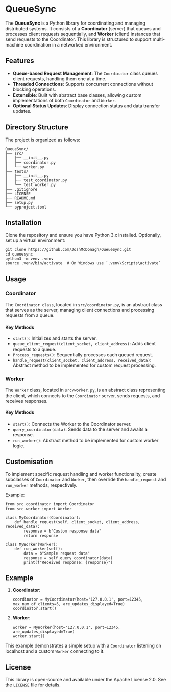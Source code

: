 # QueueSync

The **QueueSync** is a Python library for coordinating and managing distributed systems. It consists of a **Coordinator** (server) that queues and processes client requests sequentially, and **Worker** (client) instances that send requests to the Coordinator. This library is structured to support multi-machine coordination in a networked environment.

## Features

- **Queue-based Request Management**: The `Coordinator` class queues client requests, handling them one at a time.
- **Threaded Connections**: Supports concurrent connections without blocking operations.
- **Extensible**: Built with abstract base classes, allowing custom implementations of both `Coordinator` and `Worker`.
- **Optional Status Updates**: Display connection status and data transfer updates.

## Directory Structure

The project is organized as follows:

```plaintext
QueueSync/
├── src/
│   ├── __init__.py
│   ├── coordinator.py
│   └── worker.py
├── tests/
│   ├── __init__.py
│   ├── test_coordinator.py
│   └── test_worker.py
├── .gitignore
├── LICENSE
├── README.md
├── setup.py                   
└── pyproject.toml
```

## Installation

Clone the repository and ensure you have Python 3.x installed. Optionally, set up a virtual environment:

```
git clone https://github.com/JoshMcDonagh/QueueSync.git
cd queuesync
python3 -m venv .venv
source .venv/bin/activate  # On Windows use `.venv\Scripts\activate`
```

## Usage

### Coordinator

The `Coordinator class`, located in `src/coordinator.py`, is an abstract class that serves as the server, managing client connections and processing requests from a queue.

#### Key Methods

- `start()`: Initializes and starts the server.
- `queue_client_request(client_socket, client_address)`: Adds client requests to a queue.
- `Process_requests()`: Sequentially processes each queued request.
- `handle_request(client_socket, client_address, received_data)`: Abstract method to be implemented for custom request processing.

### Worker
The `Worker` class, located in `src/worker.py`, is an abstract class representing the client, which connects to the `Coordinator` server, sends requests, and receives responses.

#### Key Methods

- `start()`: Connects the Worker to the Coordinator server.
- `query_coordinator(data)`: Sends data to the server and awaits a response.
- `run_worker()`: Abstract method to be implemented for custom worker logic.

## Customisation

To implement specific request handling and worker functionality, create subclasses of `Coordinator` and `Worker`, then override the `handle_request` and `run_worker` methods, respectively.

Example:

```
from src.coordinator import Coordinator
from src.worker import Worker

class MyCoordinator(Coordinator):
    def handle_request(self, client_socket, client_address, received_data):
        response = b"Custom response data"
        return response

class MyWorker(Worker):
    def run_worker(self):
        data = b"Sample request data"
        response = self.query_coordinator(data)
        print(f"Received response: {response}")
```

## Example

1. **Coordinator**:
    ```
    coordinator = MyCoordinator(host='127.0.0.1', port=12345, max_num_of_clients=5, are_updates_displayed=True)
    coordinator.start()
    ```

2. **Worker**:
    ```
    worker = MyWorker(host='127.0.0.1', port=12345, are_updates_displayed=True)
    worker.start()
    ```

This example demonstrates a simple setup with a `Coordinator` listening on localhost and a custom `Worker` connecting to it.

## License

This library is open-source and available under the Apache License 2.0. See the `LICENSE` file for details.

